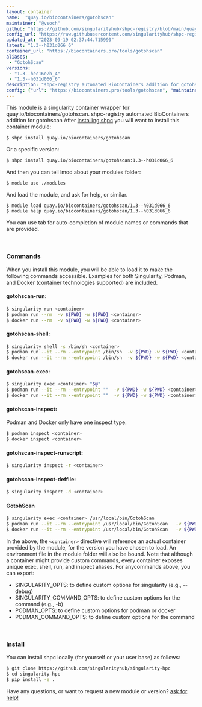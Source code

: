 ```yaml
---
layout: container
name:  "quay.io/biocontainers/gotohscan"
maintainer: "@vsoch"
github: "https://github.com/singularityhub/shpc-registry/blob/main/quay.io/biocontainers/gotohscan/container.yaml"
config_url: "https://raw.githubusercontent.com/singularityhub/shpc-registry/main/quay.io/biocontainers/gotohscan/container.yaml"
updated_at: "2023-09-19 02:37:44.715990"
latest: "1.3--h031d066_6"
container_url: "https://biocontainers.pro/tools/gotohscan"
aliases:
 - "GotohScan"
versions:
 - "1.3--hec16e2b_4"
 - "1.3--h031d066_6"
description: "shpc-registry automated BioContainers addition for gotohscan"
config: {"url": "https://biocontainers.pro/tools/gotohscan", "maintainer": "@vsoch", "description": "shpc-registry automated BioContainers addition for gotohscan", "latest": {"1.3--h031d066_6": "sha256:ef921b19725bb70b85cc2c6db69202c973da650f5bf89943974ca501cd99b9c4"}, "tags": {"1.3--hec16e2b_4": "sha256:9e76a0a45ffd892c7934926846f25d08dba859f43588f87494de45cf2c581bae", "1.3--h031d066_6": "sha256:ef921b19725bb70b85cc2c6db69202c973da650f5bf89943974ca501cd99b9c4"}, "docker": "quay.io/biocontainers/gotohscan", "aliases": {"GotohScan": "/usr/local/bin/GotohScan"}}
---
```


This module is a singularity container wrapper for quay.io/biocontainers/gotohscan.
shpc-registry automated BioContainers addition for gotohscan
After [installing shpc](#install) you will want to install this container module:


```bash
$ shpc install quay.io/biocontainers/gotohscan
```

Or a specific version:

```bash
$ shpc install quay.io/biocontainers/gotohscan:1.3--h031d066_6
```

And then you can tell lmod about your modules folder:

```bash
$ module use ./modules
```

And load the module, and ask for help, or similar.

```bash
$ module load quay.io/biocontainers/gotohscan/1.3--h031d066_6
$ module help quay.io/biocontainers/gotohscan/1.3--h031d066_6
```

You can use tab for auto-completion of module names or commands that are provided.

<br>

### Commands

When you install this module, you will be able to load it to make the following commands accessible.
Examples for both Singularity, Podman, and Docker (container technologies supported) are included.

#### gotohscan-run:

```bash
$ singularity run <container>
$ podman run --rm  -v ${PWD} -w ${PWD} <container>
$ docker run --rm  -v ${PWD} -w ${PWD} <container>
```

#### gotohscan-shell:

```bash
$ singularity shell -s /bin/sh <container>
$ podman run --it --rm --entrypoint /bin/sh  -v ${PWD} -w ${PWD} <container>
$ docker run --it --rm --entrypoint /bin/sh  -v ${PWD} -w ${PWD} <container>
```

#### gotohscan-exec:

```bash
$ singularity exec <container> "$@"
$ podman run --it --rm --entrypoint ""  -v ${PWD} -w ${PWD} <container> "$@"
$ docker run --it --rm --entrypoint ""  -v ${PWD} -w ${PWD} <container> "$@"
```

#### gotohscan-inspect:

Podman and Docker only have one inspect type.

```bash
$ podman inspect <container>
$ docker inspect <container>
```

#### gotohscan-inspect-runscript:

```bash
$ singularity inspect -r <container>
```

#### gotohscan-inspect-deffile:

```bash
$ singularity inspect -d <container>
```


#### GotohScan

```bash
$ singularity exec <container> /usr/local/bin/GotohScan
$ podman run --it --rm --entrypoint /usr/local/bin/GotohScan   -v ${PWD} -w ${PWD} <container> -c " $@"
$ docker run --it --rm --entrypoint /usr/local/bin/GotohScan   -v ${PWD} -w ${PWD} <container> -c " $@"
```



In the above, the `<container>` directive will reference an actual container provided
by the module, for the version you have chosen to load. An environment file in the
module folder will also be bound. Note that although a container
might provide custom commands, every container exposes unique exec, shell, run, and
inspect aliases. For anycommands above, you can export:

 - SINGULARITY_OPTS: to define custom options for singularity (e.g., --debug)
 - SINGULARITY_COMMAND_OPTS: to define custom options for the command (e.g., -b)
 - PODMAN_OPTS: to define custom options for podman or docker
 - PODMAN_COMMAND_OPTS: to define custom options for the command

<br>

### Install

You can install shpc locally (for yourself or your user base) as follows:

```bash
$ git clone https://github.com/singularityhub/singularity-hpc
$ cd singularity-hpc
$ pip install -e .
```

Have any questions, or want to request a new module or version? [ask for help!](https://github.com/singularityhub/singularity-hpc/issues)